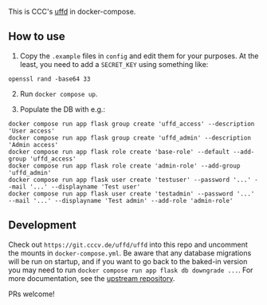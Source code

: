 This is CCC's [uffd](https://git.cccv.de/uffd/uffd) in docker-compose.

How to use
----------

1. Copy the `.example` files in `config` and edit them for your purposes. At the least, you need to add a `SECRET_KEY` using something like:

```
openssl rand -base64 33
```

2. Run `docker compose up`.

3. Populate the DB with e.g.:

```
docker compose run app flask group create 'uffd_access' --description 'User access'
docker compose run app flask group create 'uffd_admin' --description 'Admin access'
docker compose run app flask role create 'base-role' --default --add-group 'uffd_access'
docker compose run app flask role create 'admin-role' --add-group 'uffd_admin'
docker compose run app flask user create 'testuser' --password '...' --mail '...' --displayname 'Test user'
docker compose run app flask user create 'testadmin' --password '...' --mail '...' --displayname 'Test admin' --add-role 'admin-role'
```

Development
-----------

Check out `https://git.cccv.de/uffd/uffd` into this repo and uncomment the mounts in `docker-compose.yml`. Be aware that any database migrations will be run on startup, and if you want to go back to the baked-in version you may need to run `docker compose run app flask db downgrade ...`. For more documentation, see the [upstream repository](https://git.cccv.de/uffd/uffd).

PRs welcome!
